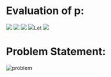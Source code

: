 # Evaluation of p:

<img src="https://latex.codecogs.com/gif.latex?a^{2}-a&plus;1=1">
<img src="https://latex.codecogs.com/gif.latex?\left&space;(a-\frac{1}{2}\right&space;)^{2}-\left&space;(&space;i\frac{\sqrt{3}}{2}&space;\right&space;)^{2}=0">
<img src="https://latex.codecogs.com/gif.latex?a=\frac{1}{2}\pm&space;i\frac{\sqrt{3}}{2}\Rightarrow&space;a=e^{\pm&space;\frac{i\pi}{3}}">
<img src="https://latex.codecogs.com/gif.latex?\therefore">Let <img src="x=e^{i\frac{\pi}{3}}">

# Problem Statement:

![problem](https://github.com/sathiiii/codeBase/blob/master/codeBase/moraXtreme%20Past%20Problems/moraXtreme1.0/Complex%20Problem/problem.jpg)
